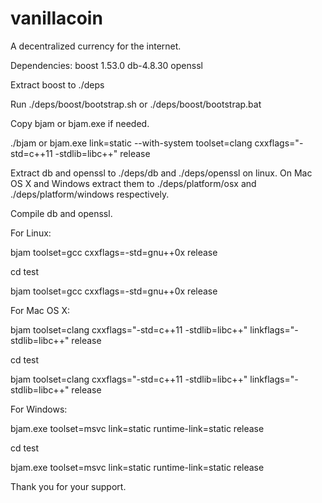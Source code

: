 vanillacoin
===========

A decentralized currency for the internet.

Dependencies:
boost 1.53.0
db-4.8.30
openssl

Extract boost to ./deps

Run ./deps/boost/bootstrap.sh or ./deps/boost/bootstrap.bat

Copy bjam or bjam.exe if needed.

./bjam or bjam.exe link=static --with-system toolset=clang cxxflags="-std=c++11 -stdlib=libc++" release

Extract db and openssl to ./deps/db and ./deps/openssl on linux. On Mac OS X and Windows extract them to ./deps/platform/osx and ./deps/platform/windows respectively.

Compile db and openssl.

For Linux:

bjam toolset=gcc cxxflags=-std=gnu++0x release

cd test

bjam toolset=gcc cxxflags=-std=gnu++0x release

For Mac OS X:

bjam toolset=clang cxxflags="-std=c++11 -stdlib=libc++" linkflags="-stdlib=libc++" release

cd test

bjam toolset=clang cxxflags="-std=c++11 -stdlib=libc++" linkflags="-stdlib=libc++" release

For Windows:

bjam.exe toolset=msvc link=static runtime-link=static release

cd test

bjam.exe toolset=msvc link=static runtime-link=static release

Thank you for your support.

